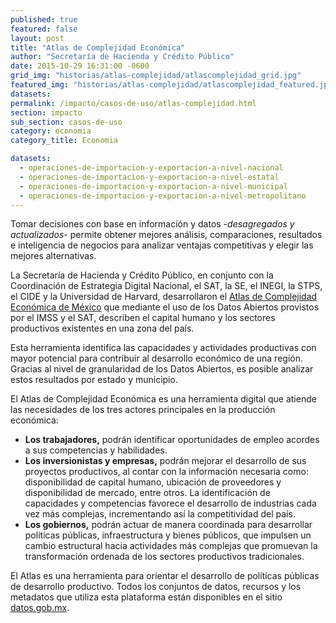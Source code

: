 ```yaml
---
published: true
featured: false
layout: post
title: "Atlas de Complejidad Económica"
author: "Secretaría de Hacienda y Crédito Público"
date: 2015-10-29 16:31:00 -0600
grid_img: "historias/atlas-complejidad/atlascomplejidad_grid.jpg"
featured_img: "historias/atlas-complejidad/atlascomplejidad_featured.jpg"
datasets:
permalink: /impacto/casos-de-uso/atlas-complejidad.html
section: impacto
sub_section: casos-de-uso
category: economia
category_title: Economia

datasets:
  - operaciones-de-importacion-y-exportacion-a-nivel-nacional
  - operaciones-de-importacion-y-exportacion-a-nivel-estatal
  - operaciones-de-importacion-y-exportacion-a-nivel-municipal
  - operaciones-de-importacion-y-exportacion-a-nivel-metropolitano
---
```

Tomar decisiones con base en información y datos *-desagregados y actualizados-* permite obtener mejores análisis, comparaciones, resultados e inteligencia de negocios para analizar ventajas competitivas y elegir las mejores alternativas.


La Secretaría de Hacienda y Crédito Público, en conjunto con la Coordinación de Estrategia Digital Nacional, el SAT, la SE, el INEGI, la STPS, el CIDE y la Universidad de Harvard, desarrollaron el [Atlas de Complejidad Económica de México](http://complejidad.datos.gob.mx) que mediante el uso de los Datos Abiertos provistos por el IMSS y el SAT, describen el capital humano y los sectores productivos existentes en una zona del país.

Esta herramienta identifica las capacidades y actividades productivas con mayor potencial para contribuir al desarrollo económico de una región. Gracias al nivel de granularidad de los Datos Abiertos, es posible analizar estos resultados por estado y municipio.


El Atlas de Complejidad Económica es una herramienta digital que atiende las necesidades de los tres actores principales en la producción económica:

<ul>
  <li>
    <strong>Los trabajadores,</strong> podrán identificar oportunidades de empleo acordes a sus competencias y habilidades.
  </li>
  <li>
    <strong>Los inversionistas y empresas,</strong> podrán mejorar el desarrollo de sus proyectos productivos, al contar con la información necesaria como: disponibilidad de capital humano, ubicación de proveedores y disponibilidad de mercado, entre otros. La identificación de capacidades y competencias favorece el desarrollo de industrias cada vez más complejas, incrementando así la competitividad del país.
  </li>
  <li>
    <strong>Los gobiernos,</strong> podrán actuar de manera coordinada para desarrollar políticas públicas, infraestructura y bienes públicos, que impulsen un cambio estructural hacia actividades más complejas que promuevan la transformación ordenada de los sectores productivos tradicionales.
  </li>
</ul>

El Atlas es una herramienta para orientar el desarrollo de políticas públicas de desarrollo productivo. Todos los conjuntos de datos, recursos y los metadatos que utiliza esta plataforma están disponibles en el sitio <a href="http://datos.gob.mx/">datos.gob.mx</a>.
